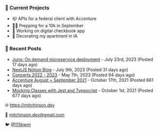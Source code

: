 ### 📌 Current Projects
- 📪 APIs for a federal client with Accenture
- 🏃🏼 Prepping for a 10k in September
- 🤑 Working on digital checkbook app
- 🏡 Decorating my apartment in IA

### 📝 Recent Posts

- [Juno: On demand microservice deployment](https://blog.mitchinson.dev/juno) - July 23rd, 2023 (Posted 17 days ago)
- [NextJS Notion Blog](https://blog.mitchinson.dev/blog-2023) - July 9th, 2023 (Posted 31 days ago)
- [Concerts 2022 - 2023](https://blog.mitchinson.dev/concerts-2023) - May 7th, 2023 (Posted 94 days ago)
- [Accenture August + September 2021](https://blog.mitchinson.dev/pillar/aug-sep-21) - October 17th, 2021 (Posted 661 days ago)
- [Mocking Classes with Jest and Typescript](https://blog.mitchinson.dev/jest-typescript-mocks) - October 1st, 2021 (Posted 677 days ago)

🌐 https://mitchinson.dev

💌 mitchinson.dev@gmail.com

🐦 [@115bwm](https://twitter.com/115bwm)